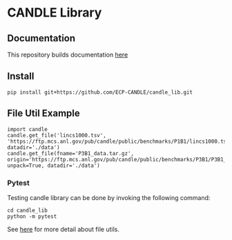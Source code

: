 # CANDLE Library

## Documentation

This repository builds documentation [here](https://candle-lib.readthedocs.io/en/latest/index.html)

## Install

```
pip install git+https://github.com/ECP-CANDLE/candle_lib.git
```

## File Util Example

```
import candle
candle.get_file('lincs1000.tsv', 'https://ftp.mcs.anl.gov/pub/candle/public/benchmarks/P1B1/lincs1000.tsv', datadir='./data')
candle.get_file(fname='P3B1_data.tar.gz', origin='https://ftp.mcs.anl.gov/pub/candle/public/benchmarks/P3B1/P3B1_data.tar.gz', unpack=True, datadir='./data')
```

### Pytest

Testing candle library can be done by invoking the following command:

```
cd candle_lib
python -m pytest
```

See [here](https://ecp-candle.github.io/Candle/candle_lib/file_utils.html) for more detail about file utils.
